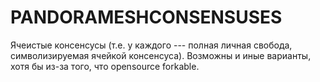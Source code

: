 # PANDORAMESHCONSENSUSES

Ячеистые консенсусы (т.е. у каждого --- полная личная свобода, символизируемая ячейкой консенсуса). Возможны и иные варианты, хотя бы из-за того, что opensource forkable.
